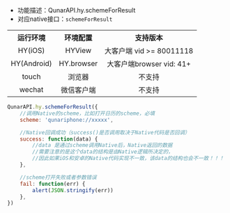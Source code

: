 * 功能描述：QunarAPI.hy.schemeForResult
* 对应native接口：`schemeForResult`

<table style="text-align:center">
    <tr>
        <th>运行环境</th>
        <th>环境配置</th>
        <th>支持版本</th>
    </tr>
    <tr>
        <td>HY(iOS)</td>
        <td>HYView</td>
        <td>大客户端 vid >= 80011118</td>
    </tr>
    <tr>
        <td>HY(Android)</td>
        <td>HY.browser</td>
        <td>大客户端browser vid: 41+</td>
    </tr>
    <tr>
        <td>touch</td>
        <td>浏览器</td>
        <td>不支持</td>
    </tr>
    <tr>
        <td>wechat</td>
        <td>微信客户端</td>
        <td>不支持</td>
    </tr>
</table>


```js
QunarAPI.hy.schemeForResult({
    //调用Native的scheme，比如打开日历的scheme，必填
    scheme: 'qunariphone://xxxxx', 

    //Native回调成功（success()是否调用取决于Native代码是否回调）
    success: function(data) {
        //data 是通过scheme调用Native后，Native返回的数据
        //需要注意的是这个data的结构是由Native逻辑所决定的，
        //因此如果iOS和安卓的Native代码实现不一致，该data的结构也会不一致！！！
    },

    //scheme打开失败或者参数错误 
    fail: function(err) {
        alert(JSON.stringify(err))
    },
})
```